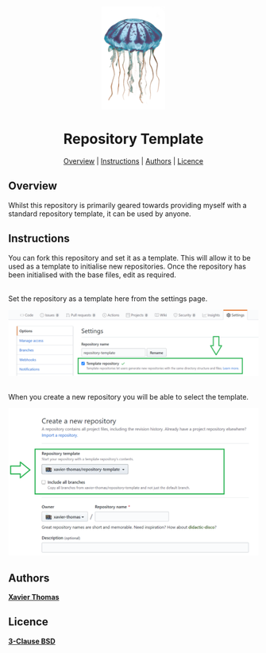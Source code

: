 <p align="center">
	<img alt="Repository Template" title="Repository Template" src="./assets/logo.png" width="128">
</p>

<h1 align="center">Repository Template</h1>

<p align="center">
    <a href="#overview">Overview</a> |
	<a href="#instructions">Instructions</a> |
  	<a href="#authors">Authors</a> |
  	<a href="#licence">Licence</a>
</p>

## Overview

Whilst this repository is primarily geared towards providing myself with a standard repository template, it can be used by anyone.


## Instructions

You can fork this repository and set it as a template.
This will allow it to be used as a template to initialise new repositories.
Once the repository has been initialised with the base files, edit as required.

</br>
Set the repository as a template here from the settings page.

<p align="left">
	<img alt="Change in Settings" title="Change in Settings" src="./assets/instructions1.png" width="720">
</p>

</br>
When you create a new repository you will be able to select the template.

<p align="left">
	<img alt="Create Repo from Template" title="Create Repo from Template" src="./assets/instructions2.png" width="720">
</p>


## Authors
**[Xavier Thomas](https://github.com/xavier-thomas)**

## Licence
**[3-Clause BSD](./LICENCE)**
